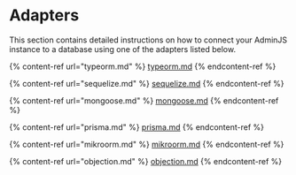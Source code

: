 # Adapters

This section contains detailed instructions on how to connect your AdminJS instance to a database using one of the adapters listed below.

{% content-ref url="typeorm.md" %}
[typeorm.md](typeorm.md)
{% endcontent-ref %}

{% content-ref url="sequelize.md" %}
[sequelize.md](sequelize.md)
{% endcontent-ref %}

{% content-ref url="mongoose.md" %}
[mongoose.md](mongoose.md)
{% endcontent-ref %}

{% content-ref url="prisma.md" %}
[prisma.md](prisma.md)
{% endcontent-ref %}

{% content-ref url="mikroorm.md" %}
[mikroorm.md](mikroorm.md)
{% endcontent-ref %}

{% content-ref url="objection.md" %}
[objection.md](objection.md)
{% endcontent-ref %}
